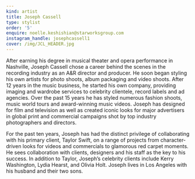 ```yaml
---
kind: artist
title: Joseph Cassell
type: stylist
order: '5'
enquire: noelle.keshishian@starworksgroup.com
instagram_handle: josephcassell1
cover: /img/JCL_HEADER.jpg
---
```

After earning his degree in musical theater and opera performance in Nashville, Joseph Cassell chose a career behind the scenes in the recording industry as an A&R director and producer. He soon began styling his own artists for photo shoots, album packaging and video shoots. After 12 years in the music business, he started his own company, providing imaging and wardrobe services to celebrity clientele, record labels and ad agencies. Over the past 15 years he has styled numerous fashion shoots, music world tours and award-winning music videos. Joseph has designed for film and television as well as created iconic looks for major advertisers in global print and commercial campaigns shot by top industry photographers and directors.

For the past ten years, Joseph has had the distinct privilege of collaborating with his primary client, Taylor Swift, on a range of projects from character-driven looks for videos and commercials to glamorous red carpet moments. He sees collaboration with clients, designers and his staff as the key to his success. In addition to Taylor, Joseph’s celebrity clients include Kerry Washington, Lydia Hearst, and Olivia Holt.
Joseph lives in Los Angeles with his husband and their two sons.
